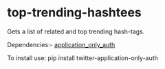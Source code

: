 # top-trending-hashtees
Gets a list of related and top trending hash-tags.

Dependencies:-
	[application_only_auth](https://github.com/pabluk/twitter-application-only-auth)

To install use: pip install twitter-application-only-auth

